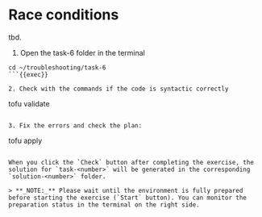 # Race conditions

tbd.

1. Open the task-6 folder in the terminal

```
cd ~/troubleshooting/task-6
```{{exec}}

2. Check with the commands if the code is syntactic correctly

```
tofu validate
```{{exec}}

3. Fix the errors and check the plan:

```
tofu apply
```{{exec}}

When you click the `Check` button after completing the exercise, the solution for `task-<number>` will be generated in the corresponding `solution-<number>` folder.

> **_NOTE:_** Please wait until the environment is fully prepared before starting the exercise (`Start` button). You can monitor the preparation status in the terminal on the right side.
